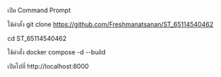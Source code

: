 เปิด Command Prompt 

ใช้คำสั่ง git clone https://github.com/Freshmanatsanan/ST_65114540462

cd ST_65114540462 

ใช้คำสั่ง docker compose -d --build 

เปิดไปที่ http://localhost:8000
